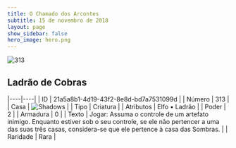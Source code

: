 ```yaml
---
title: O Chamado dos Arcontes
subtitle: 15 de novembro de 2018
layout: page
show_sidebar: false
hero_image: hero.png
---
```


![313](https://cdn.keyforgegame.com/media/card_front/pt/341_313_XW5J3RPG585M_pt.png)

## Ladrão de Cobras

|----|----|
| ID | 21a5a8b1-4d19-43f2-8e8d-bd7a7531099d |
| Número | 313 |
| Casa | ![Shadows](https://archonarcana.com/images/thumb/e/ee/Shadows.png/22px-Shadows.png "Sombras") |
| Tipo | Criatura |
| Atributos | Elfo • Ladrão |
| Poder | 2 |
| Armadura | 0 |
| Texto | Jogar: Assuma o controle de um artefato inimigo. Enquanto estiver sob o seu controle, se ele não pertencer a uma das suas três casas, considera-se que ele pertence à casa das Sombras. |
| Raridade | Rara |
